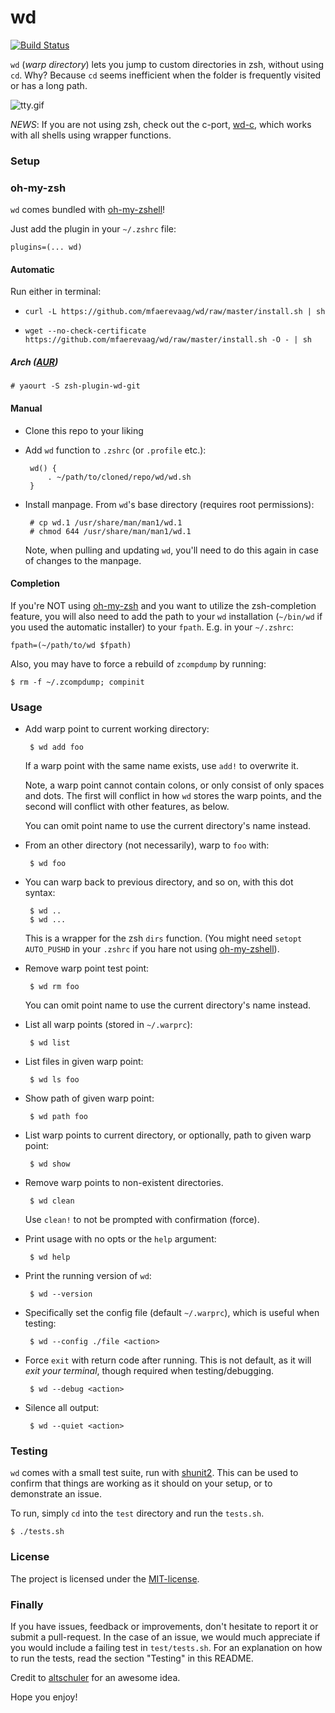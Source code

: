 wd
==

[![Build Status](https://travis-ci.org/mfaerevaag/wd.png?branch=master)](https://travis-ci.org/mfaerevaag/wd)

`wd` (*warp directory*) lets you jump to custom directories in zsh, without using `cd`. Why? Because `cd` seems inefficient when the folder is frequently visited or has a long path.

![tty.gif](https://raw.githubusercontent.com/mfaerevaag/wd/master/tty.gif)

*NEWS*: If you are not using zsh, check out the c-port, [wd-c](https://github.com/mfaerevaag/wd-c), which works with all shells using wrapper functions.

### Setup

### oh-my-zsh

`wd` comes bundled with [oh-my-zshell](https://github.com/robbyrussell/oh-my-zsh)!

Just add the plugin in your `~/.zshrc` file:

    plugins=(... wd)


#### Automatic

Run either in terminal:

 * `curl -L https://github.com/mfaerevaag/wd/raw/master/install.sh | sh`

 * `wget --no-check-certificate https://github.com/mfaerevaag/wd/raw/master/install.sh -O - | sh`

##### Arch ([AUR](https://aur.archlinux.org/))

    # yaourt -S zsh-plugin-wd-git


#### Manual

 * Clone this repo to your liking

 * Add `wd` function to `.zshrc` (or `.profile` etc.):

        wd() {
            . ~/path/to/cloned/repo/wd/wd.sh
        }

 * Install manpage. From `wd`'s base directory (requires root permissions):

        # cp wd.1 /usr/share/man/man1/wd.1
        # chmod 644 /usr/share/man/man1/wd.1

    Note, when pulling and updating `wd`, you'll need to do this again in case of changes to the manpage.


#### Completion

If you're NOT using [oh-my-zsh](https://github.com/robbyrussell/oh-my-zsh) and you want to utilize the zsh-completion feature, you will also need to add the path to your `wd` installation (`~/bin/wd` if you used the automatic installer) to your `fpath`. E.g. in your `~/.zshrc`:

    fpath=(~/path/to/wd $fpath)

Also, you may have to force a rebuild of `zcompdump` by running:

    $ rm -f ~/.zcompdump; compinit



### Usage

 * Add warp point to current working directory:

        $ wd add foo

    If a warp point with the same name exists, use `add!` to overwrite it.

    Note, a warp point cannot contain colons, or only consist of only spaces and dots. The first will conflict in how `wd` stores the warp points, and the second will conflict with other features, as below.

    You can omit point name to use the current directory's name instead.

 * From an other directory (not necessarily), warp to `foo` with:

        $ wd foo

 * You can warp back to previous directory, and so on, with this dot syntax:

        $ wd ..
        $ wd ...

    This is a wrapper for the zsh `dirs` function.
    (You might need `setopt AUTO_PUSHD` in your `.zshrc` if you hare not using [oh-my-zshell](https://github.com/robbyrussell/oh-my-zsh)).

 * Remove warp point test point:

        $ wd rm foo

    You can omit point name to use the current directory's name instead.

 * List all warp points (stored in `~/.warprc`):

        $ wd list

 * List files in given warp point:

        $ wd ls foo

 * Show path of given warp point:

        $ wd path foo

 * List warp points to current directory, or optionally, path to given warp point:

        $ wd show

 * Remove warp points to non-existent directories.

        $ wd clean

    Use `clean!` to not be prompted with confirmation (force).

 * Print usage with no opts or the `help` argument:

        $ wd help

 * Print the running version of `wd`:

        $ wd --version

 * Specifically set the config file (default `~/.warprc`), which is useful when testing:

        $ wd --config ./file <action>

 * Force `exit` with return code after running. This is not default, as it will *exit your terminal*, though required when testing/debugging.

        $ wd --debug <action>

 * Silence all output:

        $ wd --quiet <action>


### Testing

`wd` comes with a small test suite, run with [shunit2](https://code.google.com/p/shunit2/). This can be used to confirm that things are working as it should on your setup, or to demonstrate an issue.

To run, simply `cd` into the `test` directory and run the `tests.sh`.

    $ ./tests.sh


### License

The project is licensed under the [MIT-license](https://github.com/mfaerevaag/wd/blob/master/LICENSE).


### Finally

If you have issues, feedback or improvements, don't hesitate to report it or submit a pull-request. In the case of an issue, we would much appreciate if you would include a failing test in `test/tests.sh`. For an explanation on how to run the tests, read the section "Testing" in this README.

Credit to [altschuler](https://github.com/altschuler) for an awesome idea.

Hope you enjoy!
